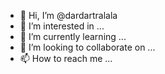 - 👋 Hi, I’m @dardartralala
- 👀 I’m interested in ...
- 🌱 I’m currently learning ...
- 💞️ I’m looking to collaborate on ...
- 📫 How to reach me ...

<!---
dardartralala/dardartralala is a ✨ special ✨ repository because its `README.md` (this file) appears on your GitHub profile.
You can click the Preview link to take a look at your changes.
--->
